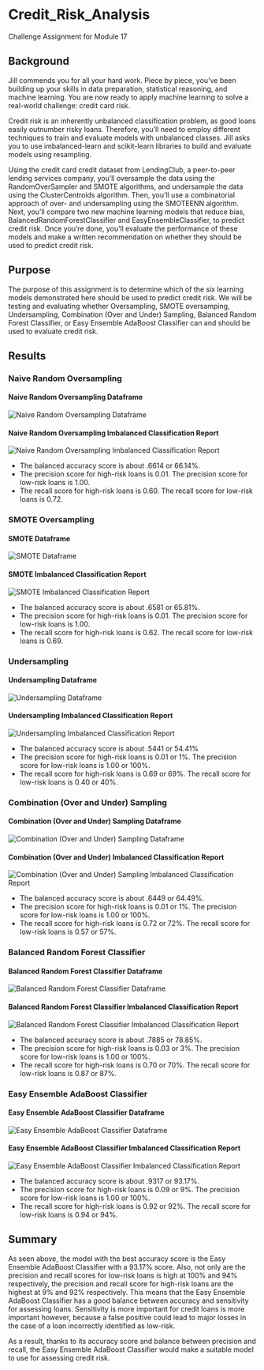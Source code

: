 # Credit_Risk_Analysis
Challenge Assignment for Module 17

## Background
Jill commends you for all your hard work. Piece by piece, you’ve been building up your skills in data preparation, statistical reasoning, and machine learning. You are now ready to apply machine learning to solve a real-world challenge: credit card risk.

Credit risk is an inherently unbalanced classification problem, as good loans easily outnumber risky loans. Therefore, you’ll need to employ different techniques to train and evaluate models with unbalanced classes. Jill asks you to use imbalanced-learn and scikit-learn libraries to build and evaluate models using resampling.

Using the credit card credit dataset from LendingClub, a peer-to-peer lending services company, you’ll oversample the data using the RandomOverSampler and SMOTE algorithms, and undersample the data using the ClusterCentroids algorithm. Then, you’ll use a combinatorial approach of over- and undersampling using the SMOTEENN algorithm. Next, you’ll compare two new machine learning models that reduce bias, BalancedRandomForestClassifier and EasyEnsembleClassifier, to predict credit risk. Once you’re done, you’ll evaluate the performance of these models and make a written recommendation on whether they should be used to predict credit risk.


## Purpose
The purpose of this assignment is to determine which of the six learning models demonstrated here should be used to predict credit risk. We will be testing and evaluating whether Oversampling, SMOTE oversamping, Undersampling, Combination (Over and Under) Sampling, Balanced Random Forest Classifier, or Easy Ensemble AdaBoost Classifier can and should be used to evaluate credit risk.


## Results

### Naive Random Oversampling

#### Naive Random Oversampling Dataframe
![Naive Random Oversampling Dataframe](https://github.com/Itgotworse26/Credit_Risk_Analysis/blob/main/analysis/NRO_cm_df.png)

#### Naive Random Oversampling Imbalanced Classification Report
![Naive Random Oversampling Imbalanced Classification Report](https://github.com/Itgotworse26/Credit_Risk_Analysis/blob/main/analysis/NRO_Imbalanced_Classification_Report.JPG)

* The balanced accuracy score is about .6614 or 66.14%.
* The precision score for high-risk loans is 0.01. The precision score for low-risk loans is 1.00.
* The recall score for high-risk loans is 0.60. The recall score for low-risk loans is 0.72.

### SMOTE Oversampling

#### SMOTE Dataframe
![SMOTE Dataframe](https://github.com/Itgotworse26/Credit_Risk_Analysis/blob/main/analysis/SMOTE_cm_df.png)

#### SMOTE Imbalanced Classification Report
![SMOTE Imbalanced Classification Report](https://github.com/Itgotworse26/Credit_Risk_Analysis/blob/main/analysis/SMOTE_Imbalanced_Classification_Report.JPG)

* The balanced accuracy score is about .6581 or 65.81%.
* The precision score for high-risk loans is 0.01. The precision score for low-risk loans is 1.00.
* The recall score for high-risk loans is 0.62. The recall score for low-risk loans is 0.69.

### Undersampling

#### Undersampling Dataframe
![Undersampling Dataframe](https://github.com/Itgotworse26/Credit_Risk_Analysis/blob/main/analysis/SMOTE_cm_df.png)

#### Undersampling Imbalanced Classification Report
![Undersampling Imbalanced Classification Report](https://github.com/Itgotworse26/Credit_Risk_Analysis/blob/main/analysis/SMOTE_Imbalanced_Classification_Report.JPG)

* The balanced accuracy score is about .5441 or 54.41%
* The precision score for high-risk loans is 0.01 or 1%. The precision score for low-risk loans is 1.00 or 100%.
* The recall score for high-risk loans is 0.69 or 69%. The recall score for low-risk loans is 0.40 or 40%.

### Combination (Over and Under) Sampling

#### Combination (Over and Under) Sampling Dataframe
![Combination (Over and Under) Sampling Dataframe](https://github.com/Itgotworse26/Credit_Risk_Analysis/blob/main/analysis/COU_cm_df.png)

#### Combination (Over and Under) Imbalanced Classification Report
![Combination (Over and Under) Sampling Imbalanced Classification Report](https://github.com/Itgotworse26/Credit_Risk_Analysis/blob/main/analysis/COU_Imbalanced_Classification_Report.JPG)

* The balanced accuracy score is about .6449 or 64.49%.
* The precision score for high-risk loans is 0.01 or 1%. The precision score for low-risk loans is 1.00 or 100%.
* The recall score for high-risk loans is 0.72 or 72%. The recall score for low-risk loans is 0.57 or 57%.

### Balanced Random Forest Classifier

#### Balanced Random Forest Classifier Dataframe
![Balanced Random Forest Classifier Dataframe](https://github.com/Itgotworse26/Credit_Risk_Analysis/blob/main/analysis/BRFC_cm_df.png)

#### Balanced Random Forest Classifier Imbalanced Classification Report
![Balanced Random Forest Classifier Imbalanced Classification Report](https://github.com/Itgotworse26/Credit_Risk_Analysis/blob/main/analysis/BRFC_Imbalanced_Classification_Report.JPG)

* The balanced accuracy score is about .7885 or 78.85%.
* The precision score for high-risk loans is 0.03 or 3%. The precision score for low-risk loans is 1.00 or 100%.
* The recall score for high-risk loans is 0.70 or 70%. The recall score for low-risk loans is 0.87 or 87%.

### Easy Ensemble AdaBoost Classifier

#### Easy Ensemble AdaBoost Classifier Dataframe
![Easy Ensemble AdaBoost Classifier Dataframe](https://github.com/Itgotworse26/Credit_Risk_Analysis/blob/main/analysis/EEAC_cm_df.png)

#### Easy Ensemble AdaBoost Classifier Imbalanced Classification Report
![Easy Ensemble AdaBoost Classifier Imbalanced Classification Report](https://github.com/Itgotworse26/Credit_Risk_Analysis/blob/main/analysis/EEAC_Imbalanced_Classification_Report.JPG)

* The balanced accuracy score is about .9317 or 93.17%.
* The precision score for high-risk loans is 0.09 or 9%. The precision score for low-risk loans is 1.00 or 100%.
* The recall score for high-risk loans is 0.92 or 92%. The recall score for low-risk loans is 0.94 or 94%.


## Summary
As seen above, the model with the best accuracy score is the Easy Ensemble AdaBoost Classifier with a 93.17% score. Also, not only are the precision and recall scores for low-risk loans is high at 100% and 94% respectively, the precision and recall score for high-risk loans are the highest at 9% and 92% respectively. This means that the Easy Ensemble AdaBoost Classifier has a good balance between accuracy and sensitivity for assessing loans. Sensitivity is more important for credit loans is more important however, because a false positive could lead to major losses in the case of a loan incorrectly identified as low-risk. 

As a result, thanks to its accuracy score and balance between precision and recall, the Easy Ensemble AdaBoost Classifier would make a suitable model to use for assessing credit risk. 
